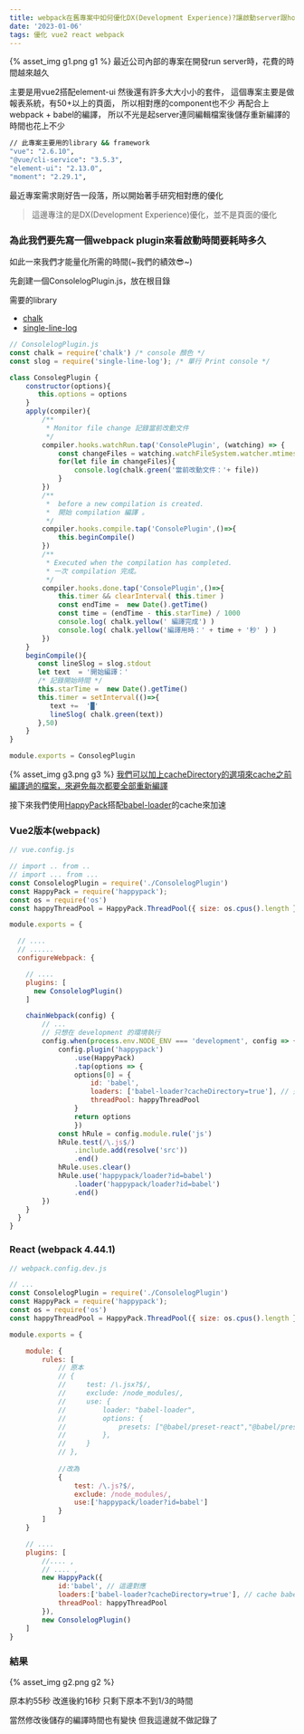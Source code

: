 ```yaml
---
title: webpack在舊專案中如何優化DX(Development Experience)?讓啟動server跟hot reload重新編譯的時間減少超過一半以上的時間
date: '2023-01-06'
tags: 優化 vue2 react webpack
---
```



{% asset_img g1.png g1 %}
最近公司內部的專案在開發run server時，花費的時間越來越久

主要是用vue2搭配element-ui 然後還有許多大大小小的套件，
這個專案主要是做報表系統，有50+以上的頁面，
所以相對應的component也不少
再配合上webpack + babel的編譯，
所以不光是起server連同編輯檔案後儲存重新編譯的時間也花上不少

```bash
// 此專案主要用的library && framework
"vue": "2.6.10",
"@vue/cli-service": "3.5.3",
"element-ui": "2.13.0",
"moment": "2.29.1",
```

最近專案需求剛好告一段落，所以開始著手研究相對應的優化

> 這邊專注的是DX(Development Experience)優化，並不是頁面的優化

### 為此我們要先寫一個webpack plugin來看啟動時間要耗時多久

如此一來我們才能量化所需的時間(~我們的績效😎~)

先創建一個ConsolelogPlugin.js，放在根目錄

需要的library

- [chalk](https://github.com/chalk/chalk#readme)
- [single-line-log](https://github.com/freeall/single-line-log)

```js
// ConsolelogPlugin.js
const chalk = require('chalk') /* console 顏色 */
const slog = require('single-line-log'); /* 單行 Print console */

class ConsolegPlugin {
    constructor(options){
       this.options = options
    }
    apply(compiler){
        /**
         * Monitor file change 記錄當前改動文件
         */
        compiler.hooks.watchRun.tap('ConsolePlugin', (watching) => {
            const changeFiles = watching.watchFileSystem.watcher.mtimes
            for(let file in changeFiles){
                console.log(chalk.green('當前改動文件：'+ file))
            }
        })
        /**
         *  before a new compilation is created. 
         *  開始 compilation 編譯 。
         */
        compiler.hooks.compile.tap('ConsolePlugin',()=>{
            this.beginCompile()
        })
        /**
         * Executed when the compilation has completed. 
         * 一次 compilation 完成。
         */
        compiler.hooks.done.tap('ConsolePlugin',()=>{
            this.timer && clearInterval( this.timer )
            const endTime =  new Date().getTime()
            const time = (endTime - this.starTime) / 1000
            console.log( chalk.yellow(' 編譯完成') )
            console.log( chalk.yellow('編譯用時：' + time + '秒' ) )
        })
    }
    beginCompile(){
       const lineSlog = slog.stdout
       let text  = '開始編譯：'
       /* 記錄開始時間 */
       this.starTime =  new Date().getTime()
       this.timer = setInterval(()=>{
          text +=  '█'
          lineSlog( chalk.green(text))
       },50)
    }
}

module.exports = ConsolegPlugin
```

{% asset_img g3.png g3 %}
[我們可以加上cacheDirectory的選項來cache之前編譯過的檔案，來避免每次都要全部重新編譯](https://webpack.docschina.org/loaders/babel-loader#babel-loader-is-slow)

接下來我們使用[HappyPack](https://github.com/amireh/happypack#readme)搭配[babel-loader](https://webpack.docschina.org/loaders/babel-loader)的cache來加速

### Vue2版本(webpack)

```js
// vue.config.js

// import .. from ..
// import ... from ...
const ConsolelogPlugin = require('./ConsolelogPlugin')
const HappyPack = require('happypack');
const os = require('os')
const happyThreadPool = HappyPack.ThreadPool({ size: os.cpus().length })

module.exports = {

  // ....
  // ......
  configureWebpack: {

    // ....
    plugins: [
      new ConsolelogPlugin()
    ]

    chainWebpack(config) { 
        // ...
        // 只想在 development 的環境執行
        config.when(process.env.NODE_ENV === 'development', config => {
            config.plugin('happypack')
                .use(HappyPack)
                .tap(options => {
                options[0] = {
                    id: 'babel',
                    loaders: ['babel-loader?cacheDirectory=true'], // 开启缓存
                    threadPool: happyThreadPool
                }
                return options
                })
            const hRule = config.module.rule('js')
            hRule.test(/\.js$/)
                .include.add(resolve('src'))
                .end()
            hRule.uses.clear()
            hRule.use('happypack/loader?id=babel')
                .loader('happypack/loader?id=babel')
                .end()
        })
    }
  }
}
```

### React (webpack 4.44.1)

```js
// webpack.config.dev.js

// ...
const ConsolelogPlugin = require('./ConsolelogPlugin')
const HappyPack = require('happypack');
const os = require('os')
const happyThreadPool = HappyPack.ThreadPool({ size: os.cpus().length })

module.exports = {

    module: {
        rules: [
            // 原本
            // {
            //     test: /\.jsx?$/,
            //     exclude: /node_modules/,
            //     use: {
            //         loader: "babel-loader",
            //         options: {
            //             presets: ["@babel/preset-react","@babel/preset-env"],
            //         },
            //     }
            // },
            
            //改為
            {
                test: /\.js?$/,
                exclude: /node_modules/,
                use:['happypack/loader?id=babel']
            }
        ]
    }

    // ....
    plugins: [
        //.... ,
        // .... ,
        new HappyPack({
            id:'babel', // 這邊對應
            loaders:['babel-loader?cacheDirectory=true'], // cache babel編譯過的檔案
            threadPool: happyThreadPool
        }),
        new ConsolelogPlugin()
    ]
}
```

### 結果

{% asset_img g2.png g2 %}

原本約55秒
改進後約16秒
只剩下原本不到1/3的時間

當然修改後儲存的編譯時間也有變快
但我這邊就不做記錄了
